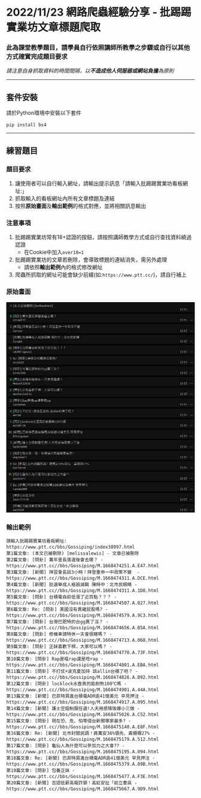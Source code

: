 # **2022/11/23 網路爬蟲經驗分享 - 批踢踢實業坊文章標題爬取**

### **此為課堂教學題目，請學員自行依照講師所教學之步驟或自行以其他方式確實完成題目要求**

_請注意自身抓取資料的時間間隔，以**不造成他人伺服器或網站負擔**為原則_

***

## **套件安裝**
請於Python環境中安裝以下套件
```
pip install bs4
```

***

## **練習題目**
### **題目要求**
1. 讓使用者可以自行輸入網址，請輸出提示訊息「請輸入批踢踢實業坊看板網址:」
2. 抓取輸入的看板網址內所有文章標題及連結
3. 按照**原始畫面**及**輸出範例**的格式對應，並將相關訊息輸出

### **注意事項**
1. 批踢踢實業坊常有18+認證的按鈕，請按照講師教學方式或自行查找資料繞過認證
    * 在Cookie中加入`over18=1`
2. 批踢踢實業坊的文章若刪除，會導致標題的連結消失，需另外處理
    * 請依照**輸出範例**內的格式修改網址
3. 爬蟲所抓取的網址可能會缺少前綴(如:`https://www.ptt.cc/`)，請自行補上

### **原始畫面**
![Originial Information](./README/original%20information.png)

### **輸出範例**
```
請輸入批踢踢實業坊看板網址: https://www.ptt.cc/bbs/Gossiping/index38997.html
第1篇文章: (本文已被刪除) [melissalewis] - 文章已被刪除
第2篇文章: [問卦] 萬年里長落選後會去哪？ - https://www.ptt.cc//bbs/Gossiping/M.1668474251.A.E47.html
第3篇文章: [新聞] 拜習會長談3小時！拜登重申一中政策不變  - https://www.ptt.cc//bbs/Gossiping/M.1668474311.A.DCE.html
第4篇文章: [新聞] 批選舉成人格毀滅戰 陳時中：北市民眼睛 - https://www.ptt.cc//bbs/Gossiping/M.1668474311.A.1D8.html
第5篇文章: [問卦] 台積電自前低漲了近百點？？？ - https://www.ptt.cc//bbs/Gossiping/M.1668474507.A.827.html
第6篇文章: Re: [問卦] 美國沒有賣雞屁股嗎? - https://www.ptt.cc//bbs/Gossiping/M.1668474579.A.9C3.html
第7篇文章: [問卦] 台灣巴肥特的台gg賣了沒？ - https://www.ptt.cc//bbs/Gossiping/M.1668474656.A.B5A.html
第8篇文章: [問卦] 修機車請特休一天會很瞎嗎？ - https://www.ptt.cc//bbs/Gossiping/M.1668474713.A.068.html
第9篇文章: [問卦] 正妹喜歡下棋，大家可以嗎？ - https://www.ptt.cc//bbs/Gossiping/M.1668474770.A.73F.html
第10篇文章: [問卦] Rap是唱rap還是唸rap - https://www.ptt.cc//bbs/Gossiping/M.1668474801.A.EBA.html
第11篇文章: [問卦] 不打仗+波克夏加持 該allin台積了吧？ - https://www.ptt.cc//bbs/Gossiping/M.1668474826.A.B92.html
第12篇文章: [問卦] locklock水壺真的能耐熱100℃嗎 - https://www.ptt.cc//bbs/Gossiping/M.1668474901.A.44A.html
第13篇文章: [新聞] 巴菲特買進台積電ADR逾41億美元 罕見押注 - https://www.ptt.cc//bbs/Gossiping/M.1668474917.A.095.html
第14篇文章: [新聞] 護士空姐制服任選!人夫用感情吸爆小三做 - https://www.ptt.cc//bbs/Gossiping/M.1668475026.A.C52.html
第15篇文章: [問卦] 現在恐、危、怕等侵台新聞哪家最多? - https://www.ptt.cc//bbs/Gossiping/M.1668475140.A.E8F.html
第16篇文章: Re: [新聞] 北市封關民調！蔣萬安36%領先、黃珊珊27% - https://www.ptt.cc//bbs/Gossiping/M.1668475179.A.512.html
第17篇文章: [問卦] 龜仙人為什麼可以參加力之大會?? - https://www.ptt.cc//bbs/Gossiping/M.1668475195.A.094.html
第18篇文章: Re: [新聞] 巴菲特買進台積電ADR逾41億美元 罕見押注 - https://www.ptt.cc//bbs/Gossiping/M.1668475379.A.89B.html
第19篇文章: [問卦] 包養正妹 - https://www.ptt.cc//bbs/Gossiping/M.1668475477.A.F3E.html
第20篇文章: [新聞] 否認低薪高報詐領！高虹安扯「前立委吳 - https://www.ptt.cc//bbs/Gossiping/M.1668475667.A.9D9.html
```
